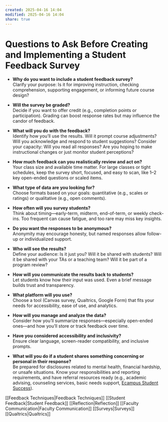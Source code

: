 ```yaml
---
created: 2025-04-16 14:04
modified: 2025-04-16 14:04
share: true
---
```

# Questions to Ask Before Creating and Implementing a Student Feedback Survey

- **Why do you want to include a student feedback survey?**  
  Clarify your purpose: Is it for improving instruction, checking comprehension, supporting engagement, or informing future course design?

- **Will the survey be graded?**  
  Decide if you want to offer credit (e.g., completion points or participation). Grading can boost response rates but may influence the candor of feedback.

- **What will you do with the feedback?**  
  Identify how you’ll use the results. Will it prompt course adjustments? Will you acknowledge and respond to student suggestions? Consider your capacity: Will you read all responses? Are you hoping to make instructional changes or just monitor student perceptions?

- **How much feedback can you realistically review and act on?**  
  Your class size and available time matter. For large classes or tight schedules, keep the survey short, focused, and easy to scan, like 1–2 key open-ended questions or scaled items.

- **What type of data are you looking for?**  
  Choose formats based on your goals: quantitative (e.g., scales or ratings) or qualitative (e.g., open comments).

- **How often will you survey students?**  
  Think about timing—early-term, midterm, end-of-term, or weekly check-ins. Too frequent can cause fatigue, and too rare may miss key insights.

- **Do you want the responses to be anonymous?**  
  Anonymity may encourage honesty, but named responses allow follow-up or individualized support.

- **Who will see the results?**  
  Define your audience: Is it just you? Will it be shared with students? Will it be shared with your TAs or a teaching team? Will it be part of a program review?

- **How will you communicate the results back to students?**  
  Let students know how their input was used. Even a brief message builds trust and transparency.

- **What platform will you use?**  
  Choose a tool (Canvas survey, Qualtrics, Google Form) that fits your needs for accessibility, ease of use, and analytics.

- **How will you manage and analyze the data?**  
  Consider how you’ll summarize responses—especially open-ended ones—and how you’ll store or track feedback over time.

- **Have you considered accessibility and inclusivity?**  
  Ensure clear language, screen-reader compatibility, and inclusive prompts.

- **What will you do if a student shares something concerning or personal in their response?**  
  Be prepared for disclosures related to mental health, financial hardship, or unsafe situations. Know your responsibilities and reporting requirements, and have referral resources ready (e.g., academic advising, counseling services, basic needs support, [Ecampus Student Success](https://ecampus.oregonstate.edu/services/student-services/)).

[[Feedback Techniques|Feedback Techniques]]
[[Student Feedback|Student Feedback]]
[[Reflection|Reflection]]
[[Faculty Communication|Faculty Communication]]
[[Surveys|Surveys]]
[[Qualtrics|Qualtrics]]